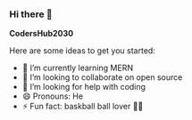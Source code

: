 ### Hi there 👋


**CodersHub2030**

Here are some ideas to get you started:

- 🌱 I’m currently learning MERN
- 👯 I’m looking to collaborate on open source
- 🤔 I’m looking for help with coding
- 😄 Pronouns: He
- ⚡ Fun fact: baskball ball lover ⛹🏼

